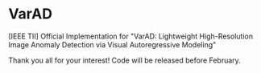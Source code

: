 # VarAD
[IEEE TII] Official Implementation for "VarAD: Lightweight High-Resolution Image Anomaly Detection via Visual Autoregressive Modeling"

Thank you all for your interest! Code will be released before February. 
